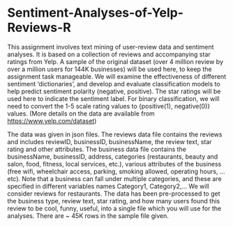 # Sentiment-Analyses-of-Yelp-Reviews-R

This assignment involves text mining of user-review data and sentiment analyses. It is based on a
collection of reviews and accompanying star ratings from Yelp. A sample of the original dataset (over 4
million review by over a million users for 144K businesses) will be used here, to keep the assignment
task manageable. We will examine the effectiveness of different sentiment ‘dictionaries’, and develop
and evaluate classification models to help predict sentiment polarity (negative, positive).
The star ratings will be used here to indicate the sentiment label. For binary classification, we will need
to convert the 1-5 scale rating values to {positive(1), negative(0)} values.
(More details on the data are available from https://www.yelp.com/dataset)

The data was given in json files. The reviews data file contains the reviews and includes reviewID,
businessID, businessName, the review text, star rating and other attributes. The business data file
contains the businessName, businessID, address, categories (restaurants, beauty and salon, food,
fitness, local services, etc.), various attributes of the business (free wifi, wheelchair access, parking,
smoking allowed, operating hours, … etc). Note that a business can fall under multiple categories, and
these are specified in different variables names Category1, Category2,…
We will consider reviews for restaurants. The data has been pre-processed to get the business type,
review text, star rating, and how many users found this review to be cool, funny, useful, into a single file
which you will use for the analyses. There are ~ 45K rows in the sample file given.
